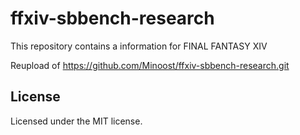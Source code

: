 # ffxiv-sbbench-research
This repository contains a information for FINAL FANTASY XIV

Reupload of https://github.com/Minoost/ffxiv-sbbench-research.git

## License
Licensed under the MIT license.
